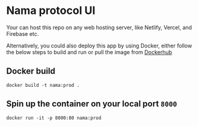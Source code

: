 # Nama protocol UI

Your can host this repo on any web hosting server, like Netlify, Vercel, and Firebase etc.

Alternatively, you could also deploy this app by using Docker, either follow the below steps to build and run or pull the image from [Dockerhub](https://hub.docker.com/repository/docker/namafinance/nama/general)

## Docker build

`docker build -t nama:prod .`

## Spin up the container on your local port `8000`

`docker run -it -p 8000:80 nama:prod`
